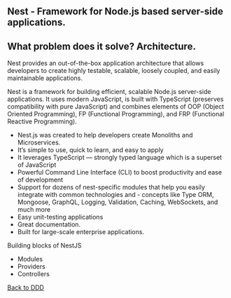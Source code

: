 ## Nest - Framework for Node.js based server-side applications.

## What problem does it solve? Architecture.

Nest provides an out-of-the-box application architecture that allows developers to create highly testable, scalable, loosely coupled, and easily maintainable applications.

Nest is a framework for building efficient, scalable Node.js server-side applications. It uses modern JavaScript, is built with TypeScript (preserves compatibility with pure JavaScript) and combines elements of OOP (Object Oriented Programming), FP (Functional Programming), and FRP (Functional Reactive Programming).

- Nest.js was created to help developers create Monoliths and Microservices.
- It’s simple to use, quick to learn, and easy to apply
- It leverages TypeScript — strongly typed language which is a superset of JavaScript
- Powerful Command Line Interface (CLI) to boost productivity and ease of development
- Support for dozens of nest-specific modules that help you easily integrate with common technologies and - concepts like Type ORM, Mongoose, GraphQL, Logging, Validation, Caching, WebSockets, and much more
- Easy unit-testing applications
- Great documentation.
- Built for large-scale enterprise applications.

Building blocks of NestJS

- Modules
- Providers
- Controllers

[Back to DDD](./DDD.md)
